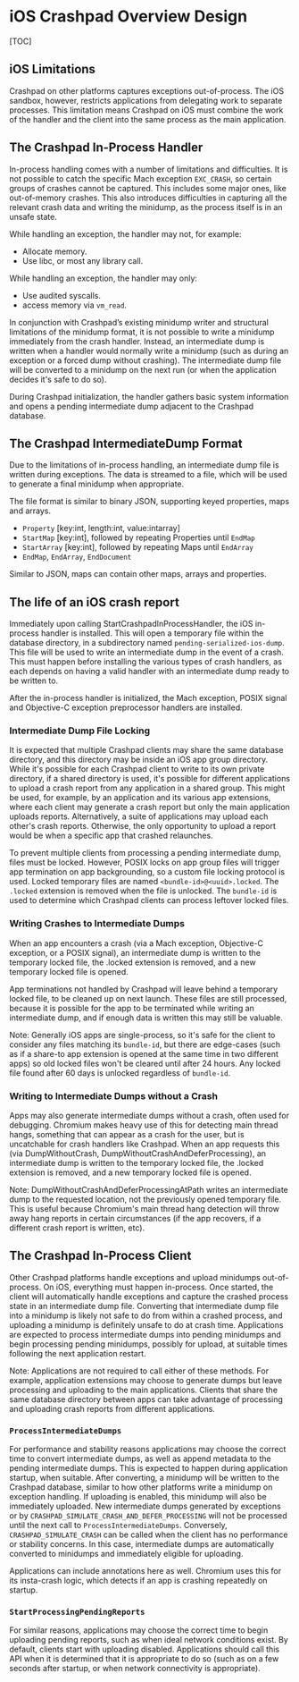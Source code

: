 <!--
Copyright 2021 The Crashpad Authors. All rights reserved.

Licensed under the Apache License, Version 2.0 (the "License");
you may not use this file except in compliance with the License.
You may obtain a copy of the License at

    http://www.apache.org/licenses/LICENSE-2.0

Unless required by applicable law or agreed to in writing, software
distributed under the License is distributed on an "AS IS" BASIS,
WITHOUT WARRANTIES OR CONDITIONS OF ANY KIND, either express or implied.
See the License for the specific language governing permissions and
limitations under the License.
-->

# iOS Crashpad Overview Design

[TOC]

## iOS Limitations

Crashpad on other platforms captures exceptions out-of-process. The iOS sandbox,
however, restricts applications from delegating work to separate processes.
This limitation means Crashpad on iOS must combine the work of the handler and
the client into the same process as the main application.

## The Crashpad In-Process Handler

In-process handling comes with a number of limitations and difficulties. It is
not possible to catch the specific Mach exception `EXC_CRASH`, so certain groups
of crashes cannot be captured. This includes some major ones, like out-of-memory
crashes. This also introduces difficulties in capturing all the relevant crash
data and writing the minidump, as the process itself is in an unsafe state.

While handling an exception, the handler may not, for example:

 - Allocate memory.
 - Use libc, or most any library call.

While handling an exception, the handler may only:

 - Use audited syscalls.
 - access memory via `vm_read`.

In conjunction with Crashpad’s existing minidump writer and structural
limitations of the minidump format, it is not possible to write a minidump
immediately from the crash handler. Instead, an intermediate dump is written
when a handler would normally write a minidump (such as during an exception or a
forced dump without crashing). The intermediate dump file will be converted to
a minidump on the next run (or when the application decides it's safe to do so).

During Crashpad initialization, the handler gathers basic system information
and opens a pending intermediate dump adjacent to the Crashpad database.

## The Crashpad IntermediateDump Format

Due to the limitations of in-process handling, an intermediate dump file is
written during exceptions. The data is streamed to a file, which will be used to
generate a final minidump when appropriate.

The file format is similar to binary JSON, supporting keyed properties, maps and
arrays.

 - `Property` [key:int, length:int, value:intarray]
 - `StartMap` [key:int], followed by repeating Properties until `EndMap`
 - `StartArray` [key:int], followed by repeating Maps until `EndArray`
 - `EndMap`, `EndArray`, `EndDocument`

Similar to JSON, maps can contain other maps, arrays and properties.

## The life of an iOS crash report

Immediately upon calling StartCrashpadInProcessHandler, the iOS in-process
handler is installed. This will open a temporary file within the database
directory, in a subdirectory named `pending-serialized-ios-dump`. This file will
be used to write an intermediate dump in the event of a crash. This must happen
before installing the various types of crash handlers, as each depends on having
a valid handler with an intermediate dump ready to be written to.

After the in-process handler is initialized, the Mach exception, POSIX signal
and Objective-C exception preprocessor handlers are installed.

### Intermediate Dump File Locking

It is expected that multiple Crashpad clients may share the same database
directory, and this directory may be inside an iOS app group directory. While
it's possible for each Crashpad client to write to its own private directory,
if a shared directory is used, it's possible for different applications to
upload a crash report from any application in a shared group. This might be
used, for example, by an application and its various app extensions, where each
client may generate a crash report but only the main application uploads
reports. Alternatively, a suite of applications may upload each other's crash
reports. Otherwise, the only opportunity to upload a report would be when a
specific app that crashed relaunches.

To prevent multiple clients from processing a pending intermediate dump, files
must be locked. However, POSIX locks on app group files will trigger app
termination on app backgrounding, so a custom file locking protocol is used.
Locked temporary files are named `<bundle-id>@<uuid>.locked`. The `.locked`
extension is removed when the file is unlocked. The `bundle-id` is used to
determine which Crashpad clients can process leftover locked files.

### Writing Crashes to Intermediate Dumps

When an app encounters a crash (via a Mach exception, Objective-C exception, or
a POSIX signal), an intermediate dump is written to the temporary locked file,
the .locked extension is removed, and a new temporary locked file is opened.

App terminations not handled by Crashpad will leave behind a temporary
locked file, to be cleaned up on next launch. These files are still processed,
because it is possible for the app to be terminated while writing an
intermediate dump, and if enough data is written this may still be valuable.

Note: Generally iOS apps are single-process, so it's safe for the client to
consider any files matching its `bundle-id`, but there are edge-cases (such as
if a share-to app extension is opened at the same time in two different apps) so
old locked files won't be cleared until after 24 hours. Any locked file found
after 60 days is unlocked regardless of `bundle-id`.

### Writing to Intermediate Dumps without a Crash

Apps may also generate intermediate dumps without a crash, often used for
debugging. Chromium makes heavy use of this for detecting main thread hangs,
something that can appear as a crash for the user, but is uncatchable for crash
handlers like Crashpad. When an app requests this (via DumpWithoutCrash,
DumpWithoutCrashAndDeferProcessing), an intermediate dump is written to the
temporary locked file, the .locked extension is removed, and a new temporary
locked file is opened.

Note: DumpWithoutCrashAndDeferProcessingAtPath writes an intermediate dump to
the requested location, not the previously opened temporary file. This is useful
because Chromium's main thread hang detection will throw away hang reports in
certain circumstances (if the app recovers, if a different crash report is
written, etc).

## The Crashpad In-Process Client

Other Crashpad platforms handle exceptions and upload minidumps out-of-process.
On iOS, everything must happen in-process. Once started, the client will
automatically handle exceptions and capture the crashed process state in an
intermediate dump file. Converting that intermediate dump file into a minidump
is likely not safe to do from within a crashed process, and uploading a minidump
is definitely unsafe to do at crash time. Applications are expected to process
intermediate dumps into pending minidumps and begin processing pending
minidumps, possibly for upload, at suitable times following the next application
restart.

Note: Applications are not required to call either of these methods. For
example, application extensions may choose to generate dumps but leave
processing and uploading to the main applications. Clients that share the
same database directory between apps can take advantage of processing and
uploading crash reports from different applications.

### `ProcessIntermediateDumps`
For performance and stability reasons applications may choose the correct time
to convert intermediate dumps, as well as append metadata to the pending
intermediate dumps. This is expected to happen during application startup, when
suitable. After converting, a minidump will be written to the Crashpad database,
similar to how other platforms write a minidump on exception handling. If
uploading is enabled, this minidump will also be immediately uploaded. New
intermediate dumps generated by exceptions or by
`CRASHPAD_SIMULATE_CRASH_AND_DEFER_PROCESSING` will not be processed until
the next call to `ProcessIntermediateDumps`. Conversely,
`CRASHPAD_SIMULATE_CRASH` can be called when the client has no performance or
stability concerns. In this case, intermediate dumps are automatically
converted to minidumps and immediately eligible for uploading.

Applications can include annotations here as well. Chromium uses this for its
insta-crash logic, which detects if an app is crashing repeatedly on startup.

### `StartProcessingPendingReports`
For similar reasons, applications may choose the correct time to begin uploading
pending reports, such as when ideal network conditions exist. By default,
clients start with uploading disabled. Applications should call this API when
it is determined that it is appropriate to do so (such as on a few seconds after
startup, or when network connectivity is appropriate).
